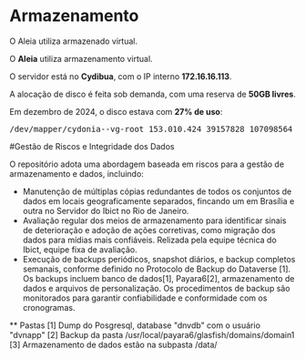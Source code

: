 # Armazenamento

O Aleia utiliza armazenado virtual.

O **Aleia** utiliza armazenamento virtual.

O servidor está no **Cydibua**, com o IP interno **172.16.16.113**.

A alocação de disco é feita sob demanda, com uma reserva de **50GB livres**.

Em dezembro de 2024, o disco estava com **27% de uso**:

 <pre>/dev/mapper/cydonia--vg-root 153.010.424 39157828 107098564 27% /</pre>

 #Gestão de Riscos e Integridade dos Dados

O repositório adota uma abordagem baseada em riscos para a gestão de armazenamento e dados, incluindo:

* Manutenção de múltiplas cópias redundantes de todos os conjuntos de dados em locais geograficamente separados, fincando um em Brasília e outra no Servidor do Ibict no Rio de Janeiro.
* Avaliação regular dos meios de armazenamento para identificar sinais de deterioração e adoção de ações corretivas, como migração dos dados para mídias mais confiáveis. Relizada pela equipe técnica do Ibict, equipe fixa de avaliação.
* Execução de backups periódicos, snapshot diários, e backup completos semanais, conforme definido no Protocolo de Backup do Dataverse [1]. Os backups incluem banco de dados[1], Payara6[2], armazenamento de dados e arquivos de personalização. Os procedimentos de backup são monitorados para garantir confiabilidade e conformidade com os cronogramas.

** Pastas
[1] Dump do Posgresql, database "dnvdb" com o usuário "dvnapp"
[2] Backup da pasta /usr/local/payara6/glasfish/domains/domain1
[3] Armazenamento de dados estão na subpasta /data/